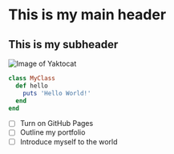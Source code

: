 # This is my main header
## This is my subheader
![Image of Yaktocat](https://octodex.github.com/images/yaktocat.png)

```ruby
class MyClass
  def hello
    puts 'Hello World!'
  end
end
```
- [ ] Turn on GitHub Pages
- [ ] Outline my portfolio
- [ ] Introduce myself to the world
